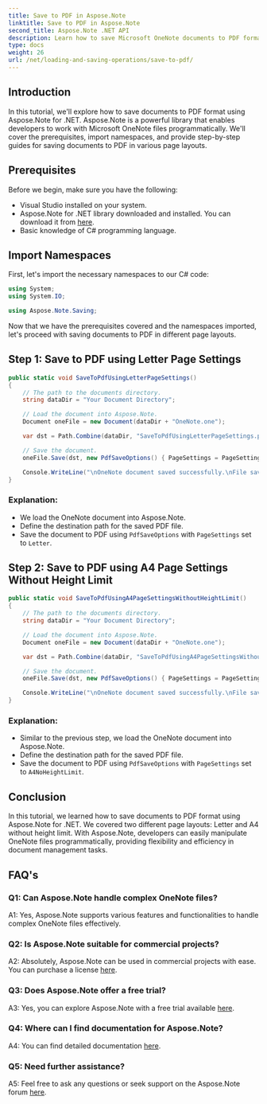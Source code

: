 ```yaml
---
title: Save to PDF in Aspose.Note
linktitle: Save to PDF in Aspose.Note
second_title: Aspose.Note .NET API
description: Learn how to save Microsoft OneNote documents to PDF format using Aspose.Note for .NET. Step-by-step tutorial with code examples for Letter and A4 page layouts.
type: docs
weight: 26
url: /net/loading-and-saving-operations/save-to-pdf/
---
```

## Introduction

In this tutorial, we'll explore how to save documents to PDF format using Aspose.Note for .NET. Aspose.Note is a powerful library that enables developers to work with Microsoft OneNote files programmatically. We'll cover the prerequisites, import namespaces, and provide step-by-step guides for saving documents to PDF in various page layouts.

## Prerequisites

Before we begin, make sure you have the following:

- Visual Studio installed on your system.
- Aspose.Note for .NET library downloaded and installed. You can download it from [here](https://releases.aspose.com/note/net/).
- Basic knowledge of C# programming language.

## Import Namespaces

First, let's import the necessary namespaces to our C# code:

```csharp
using System;
using System.IO;

using Aspose.Note.Saving;
```

Now that we have the prerequisites covered and the namespaces imported, let's proceed with saving documents to PDF in different page layouts.

## Step 1: Save to PDF using Letter Page Settings


```csharp
public static void SaveToPdfUsingLetterPageSettings()
{
    // The path to the documents directory.
    string dataDir = "Your Document Directory";

    // Load the document into Aspose.Note.
    Document oneFile = new Document(dataDir + "OneNote.one");

    var dst = Path.Combine(dataDir, "SaveToPdfUsingLetterPageSettings.pdf");

    // Save the document.
    oneFile.Save(dst, new PdfSaveOptions() { PageSettings = PageSettings.Letter });

    Console.WriteLine("\nOneNote document saved successfully.\nFile saved at " + dst);
}
```

### Explanation:

- We load the OneNote document into Aspose.Note.
- Define the destination path for the saved PDF file.
- Save the document to PDF using `PdfSaveOptions` with `PageSettings` set to `Letter`.

## Step 2: Save to PDF using A4 Page Settings Without Height Limit

```csharp
public static void SaveToPdfUsingA4PageSettingsWithoutHeightLimit()
{
    // The path to the documents directory.
    string dataDir = "Your Document Directory";

    // Load the document into Aspose.Note.
    Document oneFile = new Document(dataDir + "OneNote.one");

    var dst = Path.Combine(dataDir, "SaveToPdfUsingA4PageSettingsWithoutHeightLimit.pdf");

    // Save the document.
    oneFile.Save(dst, new PdfSaveOptions() { PageSettings = PageSettings.A4NoHeightLimit });

    Console.WriteLine("\nOneNote document saved successfully.\nFile saved at " + dst);
}
```

### Explanation:

- Similar to the previous step, we load the OneNote document into Aspose.Note.
- Define the destination path for the saved PDF file.
- Save the document to PDF using `PdfSaveOptions` with `PageSettings` set to `A4NoHeightLimit`.

## Conclusion

In this tutorial, we learned how to save documents to PDF format using Aspose.Note for .NET. We covered two different page layouts: Letter and A4 without height limit. With Aspose.Note, developers can easily manipulate OneNote files programmatically, providing flexibility and efficiency in document management tasks.

## FAQ's

### Q1: Can Aspose.Note handle complex OneNote files?

A1: Yes, Aspose.Note supports various features and functionalities to handle complex OneNote files effectively.

### Q2: Is Aspose.Note suitable for commercial projects?

A2: Absolutely, Aspose.Note can be used in commercial projects with ease. You can purchase a license [here](https://purchase.aspose.com/buy).

### Q3: Does Aspose.Note offer a free trial?

A3: Yes, you can explore Aspose.Note with a free trial available [here](https://releases.aspose.com/).

### Q4: Where can I find documentation for Aspose.Note?

A4: You can find detailed documentation [here](https://reference.aspose.com/note/net/).

### Q5: Need further assistance?

A5: Feel free to ask any questions or seek support on the Aspose.Note forum [here](https://forum.aspose.com/c/note/28).
